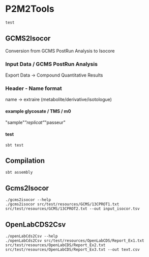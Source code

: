 # P2M2Tools


```sbt
test
```

## GCMS2Isocor

Conversion from GCMS PostRun Analysis to Isocore

### Input Data / GCMS PostRun Analysis

Export Data -> Compound Quantitative Results

### Header - Name format

name -> extraire (metabolite/derivative/isotologue)  
#### example glycosate / TMS / m0
"sample"_"replicat"_"passeur"


#### test

``` 
sbt test
```
## Compilation

``` 
sbt assembly
```

## Gcms2Isocor

``` 
./gcms2isocor --help
./gcms2isocor src/test/resources/GCMS/13CPROT1.txt src/test/resources/GCMS/13CPROT2.txt --out input_isocor.tsv
```

## OpenLabCDS2Csv

```
./openLabCds2Csv --help
./openLabCds2Csv src/test/resources/OpenLabCDS/Report_Ex1.txt src/test/resources/OpenLabCDS/Report_Ex2.txt src/test/resources/OpenLabCDS/Report_Ex3.txt --out text.csv
```


